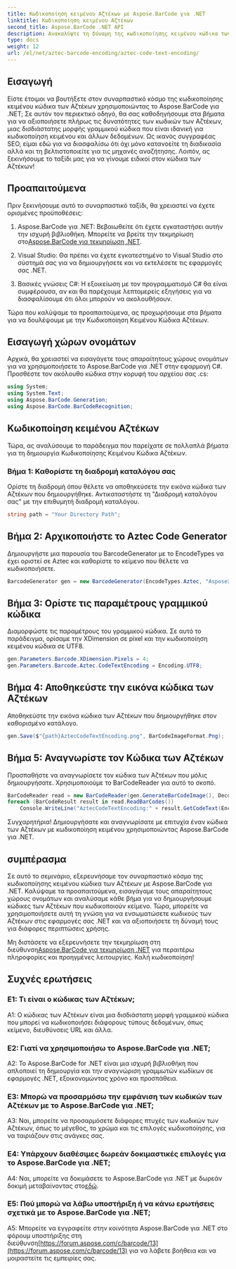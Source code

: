 ```yaml
---
title: Κωδικοποίηση κειμένου Αζτέκων με Aspose.BarCode για .NET
linktitle: Κωδικοποίηση κειμένου Αζτέκων
second_title: Aspose.BarCode .NET API
description: Ανακαλύψτε τη δύναμη της κωδικοποίησης κειμένου κώδικα των Αζτέκων με το Aspose.BarCode για .NET. Μάθετε πώς να δημιουργείτε και να αναγνωρίζετε κωδικούς των Αζτέκων στις εφαρμογές σας .NET.
type: docs
weight: 12
url: /el/net/aztec-barcode-encoding/aztec-code-text-encoding/
---
```

## Εισαγωγή

Είστε έτοιμοι να βουτήξετε στον συναρπαστικό κόσμο της κωδικοποίησης κειμένου κώδικα των Αζτέκων χρησιμοποιώντας το Aspose.BarCode για .NET; Σε αυτόν τον περιεκτικό οδηγό, θα σας καθοδηγήσουμε στα βήματα για να αξιοποιήσετε πλήρως τις δυνατότητες των κωδικών των Αζτέκων, μιας δισδιάστατης μορφής γραμμικού κώδικα που είναι ιδανική για κωδικοποίηση κειμένου και άλλων δεδομένων. Ως ικανός συγγραφέας SEO, είμαι εδώ για να διασφαλίσω ότι όχι μόνο κατανοείτε τη διαδικασία αλλά και τη βελτιστοποιείτε για τις μηχανές αναζήτησης. Λοιπόν, ας ξεκινήσουμε το ταξίδι μας για να γίνουμε ειδικοί στον κώδικα των Αζτέκων!

## Προαπαιτούμενα

Πριν ξεκινήσουμε αυτό το συναρπαστικό ταξίδι, θα χρειαστεί να έχετε ορισμένες προϋποθέσεις:

1.  Aspose.BarCode για .NET: Βεβαιωθείτε ότι έχετε εγκαταστήσει αυτήν την ισχυρή βιβλιοθήκη. Μπορείτε να βρείτε την τεκμηρίωση στο[Aspose.BarCode για τεκμηρίωση .NET](https://reference.aspose.com/barcode/net/).

2. Visual Studio: Θα πρέπει να έχετε εγκατεστημένο το Visual Studio στο σύστημά σας για να δημιουργήσετε και να εκτελέσετε τις εφαρμογές σας .NET.

3. Βασικές γνώσεις C#: Η εξοικείωση με τον προγραμματισμό C# θα είναι συμφέρουσα, αν και θα παρέχουμε λεπτομερείς εξηγήσεις για να διασφαλίσουμε ότι όλοι μπορούν να ακολουθήσουν.

Τώρα που καλύψαμε τα προαπαιτούμενα, ας προχωρήσουμε στα βήματα για να δουλέψουμε με την Κωδικοποίηση Κειμένου Κώδικα Αζτέκων.

## Εισαγωγή χώρων ονομάτων

Αρχικά, θα χρειαστεί να εισαγάγετε τους απαραίτητους χώρους ονομάτων για να χρησιμοποιήσετε το Aspose.BarCode για .NET στην εφαρμογή C#. Προσθέστε τον ακόλουθο κώδικα στην κορυφή του αρχείου σας .cs:

```csharp
using System;
using System.Text;
using Aspose.BarCode.Generation;
using Aspose.BarCode.BarCodeRecognition;
```

## Κωδικοποίηση κειμένου Αζτέκων

Τώρα, ας αναλύσουμε το παράδειγμα που παρείχατε σε πολλαπλά βήματα για τη δημιουργία Κωδικοποίησης Κειμένου Κώδικα Αζτέκων.

### Βήμα 1: Καθορίστε τη διαδρομή καταλόγου σας

Ορίστε τη διαδρομή όπου θέλετε να αποθηκεύσετε την εικόνα κώδικα των Αζτέκων που δημιουργήθηκε. Αντικαταστήστε τη "Διαδρομή καταλόγου σας" με την επιθυμητή διαδρομή καταλόγου.

```csharp
string path = "Your Directory Path";
```

## Βήμα 2: Αρχικοποιήστε το Aztec Code Generator

Δημιουργήστε μια παρουσία του BarcodeGenerator με το EncodeTypes να έχει οριστεί σε Aztec και καθορίστε το κείμενο που θέλετε να κωδικοποιήσετε.

```csharp
BarcodeGenerator gen = new BarcodeGenerator(EncodeTypes.Aztec, "Aspose常に先を行く");
```

## Βήμα 3: Ορίστε τις παραμέτρους γραμμικού κώδικα

Διαμορφώστε τις παραμέτρους του γραμμικού κώδικα. Σε αυτό το παράδειγμα, ορίσαμε την XDimension σε pixel και την κωδικοποίηση κειμένου κώδικα σε UTF8.

```csharp
gen.Parameters.Barcode.XDimension.Pixels = 4;
gen.Parameters.Barcode.Aztec.CodeTextEncoding = Encoding.UTF8;
```

## Βήμα 4: Αποθηκεύστε την εικόνα κώδικα των Αζτέκων

Αποθηκεύστε την εικόνα κώδικα των Αζτέκων που δημιουργήθηκε στον καθορισμένο κατάλογο.

```csharp
gen.Save($"{path}AztecCodeTextEncoding.png", BarCodeImageFormat.Png);
```

## Βήμα 5: Αναγνωρίστε τον Κώδικα των Αζτέκων

Προσπαθήστε να αναγνωρίσετε τον κώδικα των Αζτέκων που μόλις δημιουργήσατε. Χρησιμοποιούμε το BarCodeReader για αυτό το σκοπό.

```csharp
BarCodeReader read = new BarCodeReader(gen.GenerateBarCodeImage(), DecodeType.Aztec);
foreach (BarCodeResult result in read.ReadBarCodes())
    Console.WriteLine("AztecCodeTextEncoding:" + result.GetCodeText(Encoding.UTF8));
```

Συγχαρητήρια! Δημιουργήσατε και αναγνωρίσατε με επιτυχία έναν κώδικα των Αζτέκων με κωδικοποίηση κειμένου χρησιμοποιώντας Aspose.BarCode για .NET.

## συμπέρασμα

Σε αυτό το σεμινάριο, εξερευνήσαμε τον συναρπαστικό κόσμο της κωδικοποίησης κειμένου κώδικα των Αζτέκων με Aspose.BarCode για .NET. Καλύψαμε τα προαπαιτούμενα, εισαγάγαμε τους απαραίτητους χώρους ονομάτων και αναλύσαμε κάθε βήμα για να δημιουργήσουμε κώδικες των Αζτέκων που κωδικοποιούν κείμενο. Τώρα, μπορείτε να χρησιμοποιήσετε αυτή τη γνώση για να ενσωματώσετε κωδικούς των Αζτέκων στις εφαρμογές σας .NET και να αξιοποιήσετε τη δύναμή τους για διάφορες περιπτώσεις χρήσης.

 Μη διστάσετε να εξερευνήσετε την τεκμηρίωση στη διεύθυνση[Aspose.BarCode για τεκμηρίωση .NET](https://reference.aspose.com/barcode/net/) για περαιτέρω πληροφορίες και προηγμένες λειτουργίες. Καλή κωδικοποίηση!

## Συχνές ερωτήσεις

### Ε1: Τι είναι ο κώδικας των Αζτέκων;

A1: Ο κώδικας των Αζτέκων είναι μια δισδιάστατη μορφή γραμμικού κώδικα που μπορεί να κωδικοποιήσει διάφορους τύπους δεδομένων, όπως κείμενο, διευθύνσεις URL και άλλα.

### Ε2: Γιατί να χρησιμοποιήσω το Aspose.BarCode για .NET;

A2: Το Aspose.BarCode for .NET είναι μια ισχυρή βιβλιοθήκη που απλοποιεί τη δημιουργία και την αναγνώριση γραμμωτών κωδίκων σε εφαρμογές .NET, εξοικονομώντας χρόνο και προσπάθεια.

### Ε3: Μπορώ να προσαρμόσω την εμφάνιση των κωδικών των Αζτέκων με το Aspose.BarCode για .NET;

A3: Ναι, μπορείτε να προσαρμόσετε διάφορες πτυχές των κωδικών των Αζτέκων, όπως το μέγεθος, το χρώμα και τις επιλογές κωδικοποίησης, για να ταιριάζουν στις ανάγκες σας.

### Ε4: Υπάρχουν διαθέσιμες δωρεάν δοκιμαστικές επιλογές για το Aspose.BarCode για .NET;

 A4: Ναι, μπορείτε να δοκιμάσετε το Aspose.BarCode για .NET με δωρεάν δοκιμή μεταβαίνοντας στο[εδώ](https://releases.aspose.com/).

### Ε5: Πού μπορώ να λάβω υποστήριξη ή να κάνω ερωτήσεις σχετικά με το Aspose.BarCode για .NET;

 A5: Μπορείτε να εγγραφείτε στην κοινότητα Aspose.BarCode για .NET στο φόρουμ υποστήριξης στη διεύθυνση[https://forum.aspose.com/c/barcode/13](https://forum.aspose.com/c/barcode/13) για να λάβετε βοήθεια και να μοιραστείτε τις εμπειρίες σας.